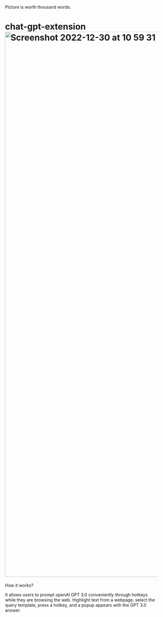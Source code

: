 Picture is worth thousand words. 

# chat-gpt-extension<img width="1791" alt="Screenshot 2022-12-30 at 10 59 31" src="https://user-images.githubusercontent.com/74303261/210052877-dda8b627-f754-403c-be3f-cbde56ecc4b1.png">


How it works?

It allows users to prompt openAI GPT 3.0 conveniently through hotkeys while they are browsing the web. Highlight text from a webpage, select the query template, press a hotkey, and a popup appears with the GPT 3.0 answer.
